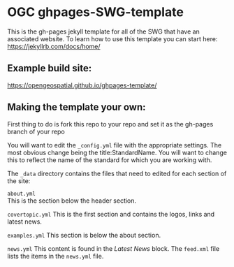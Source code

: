 # OGC ghpages-SWG-template
This is the gh-pages jekyll template for all of the SWG that have an associated website.
To learn how to use this template you can start here: https://jekyllrb.com/docs/home/

## Example build site:
https://opengeospatial.github.io/ghpages-template/

## Making the template your own:
First thing to do is fork this repo to your repo and set it as the gh-pages branch of your repo

You will want to edit the `_config.yml` file with the appropriate settings.
The most obvious change being the title:StandardName. You will want to change this to reflect the name of the standard for which you are working with.

The `_data` directory contains the files that need to edited for each section of the site:

`about.yml`  
  This is the section below the header section.
   
`covertopic.yml`
  This is the first section and contains the logos, links and latest news.

`examples.yml`
  This section is below the about section.  

`news.yml`
  This content is found in the _Latest News_ block. The `feed.xml` file lists the items in
  the `news.yml` file.
